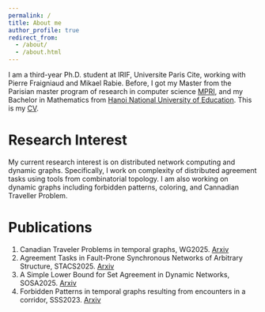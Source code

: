 ```yaml
---
permalink: /
title: About me
author_profile: true
redirect_from: 
  - /about/
  - /about.html
---
```


I am a third-year Ph.D. student at IRIF, Universite Paris Cite, working with Pierre Fraigniaud and Mikael Rabie. Before, I got my Master from the Parisian master program of research in computer science [MPRI](https://wikimpri.dptinfo.ens-cachan.fr/doku.php), and my Bachelor in Mathematics from [Hanoi National University of Education](https://english.hnue.edu.vn). This is my [CV](files/CV-2.pdf).


Research Interest
======
My current research interest is on distributed network computing and dynamic graphs. Specifically, I work on complexity of distributed agreement tasks using tools from combinatorial topology. I am also working on dynamic graphs including forbidden patterns, coloring, and Cannadian Traveller Problem. 

Publications
======
1. Canadian Traveler Problems in temporal graphs, WG2025. [Arxiv](https://arxiv.org/pdf/2407.16491)
2. Agreement Tasks in Fault-Prone Synchronous Networks of Arbitrary Structure, STACS2025. [Arxiv](https://arxiv.org/pdf/2410.21538)
3. A Simple Lower Bound for Set Agreement in Dynamic Networks, SOSA2025. [Arxiv](https://arxiv.org/pdf/2501.07036)
4. Forbidden Patterns in temporal graphs resulting from encounters in a corridor, SSS2023. [Arxiv](https://arxiv.org/pdf/2302.07666)



